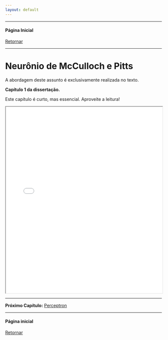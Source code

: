 ```yaml
---
layout: default
---
```


---
#### Página Inicial
[Retornar](../index)

---

# Neurônio de McCulloch e Pitts


A abordagem deste assunto é exclusivamente realizada no texto. 

**Capítulo 1 da dissertação.**

Este capítulo é curto, mas essencial. Aproveite a leitura!


<iframe src="../pdf/0_Trabalho_escrito_mep.pdf" width="100%" height="600px"></iframe>

---

**Próximo Capítulo:**
[Perceptron](../paginas/per)

---
#### Página inicial
[Retornar](../index)
